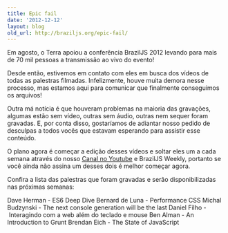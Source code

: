 ```yaml
---
title: Epic fail
date: '2012-12-12'
layout: blog
old_url: http://braziljs.org/epic-fail/
---
```


<p>Em agosto, o Terra apoiou a conferência BrazilJS 2012 levando para mais de 70 mil pessoas a transmissão ao vivo do evento!</p>

<p>Desde então, estivemos em contato com eles em busca dos vídeos de todas as palestras filmadas. Infelizmente, houve muita demora nesse processo, mas estamos aqui para comunicar que finalmente conseguimos os arquivos!</p>

<p>Outra má notícia é que houveram problemas na maioria das gravações, algumas estão sem vídeo, outras sem áudio, outras nem sequer foram gravadas. E, por conta disso, gostaríamos de adiantar nosso pedido de desculpas a todos vocês que estavam esperando para assistir esse conteúdo.</p>

<p>O plano agora é começar a edição desses vídeos e soltar eles um a cada semana através do nosso <a href="http://www.youtube.com/user/BrazilJS">Canal no Youtube</a> e BrazilJS Weekly, portanto se você ainda não assina um desses dois é melhor começar agora.</p>

<p>Confira a lista das palestras que foram gravadas e serão disponibilizadas nas próximas semanas:</p>

<p>Dave Herman - ES6 Deep Dive
Bernard de Luna - Performance CSS
Michal Budzynski - The next console generation will be the last
Daniel Filho - Interagindo com a web além do teclado e mouse
Ben Alman - An Introduction to Grunt
Brendan Eich - The State of JavaScript</p>